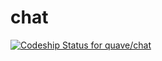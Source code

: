 chat
====

[ ![Codeship Status for quave/chat](https://codeship.com/projects/cbed9af0-4aef-0132-5fa4-06322762c3b0/status)](https://codeship.com/projects/46528)
